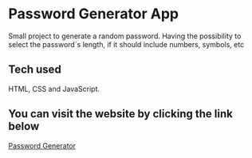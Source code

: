 # Password Generator App

Small project to generate a random password. Having the possibility to select the password´s length, if it should include numbers, symbols, etc

## Tech used

HTML, CSS and JavaScript.

## You can visit the website by clicking the link below

[Password Generator](https://simoncriado.github.io/password-generator/)
